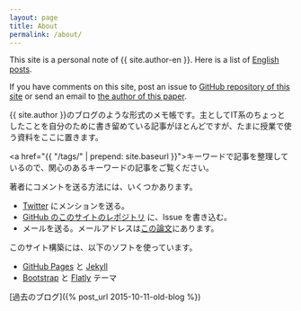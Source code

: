 ```yaml
---
layout: page
title: About
permalink: /about/
---
```


This site is a personal note of {{ site.author-en }}. Here is a list of <a href="http://sekika.github.io/tags/english/index.html">English posts</a>.

If you have comments on this site, post an issue to <a href="https://github.com/sekika/sekika.github.io">GitHub repository of this site</a> or send an email to <a href="http://www.sciencedirect.com/science/article/pii/S0016706115000622">the author of this paper</a>.

{{ site.author }}のブログのような形式のメモ帳です。主としてIT系のちょっとしたことを自分のために書き留めている記事がほとんどですが、たまに授業で使う資料をここに置きます。

<a href="{{ "/tags/" | prepend: site.baseurl }}">キーワード</a>で記事を整理しているので、関心のあるキーワードの記事をご覧ください。

著者にコメントを送る方法には、いくつかあります。

<ul>
<li><a href="http://twitter.com/seki/">Twitter</a> にメンションを送る。</li>
<li><a href="https://github.com/sekika/sekika.github.io">GitHub のこのサイトのレポジトリ</a> に、Issue を書き込む。</li>
<li>メールを送る。メールアドレスは<a href="http://www.sciencedirect.com/science/article/pii/S0016706115000622">この論文</a>にあります。</li>
</ul>

このサイト構築には、以下のソフトを使っています。
<ul>
<li><a href="https://pages.github.com/">GitHub Pages</a> と <a href="http://jekyllrb.com/">Jekyll</a></li>
<li><a href="http://builtwithbootstrap.com/">Bootstrap</a> と <a href="http://bootswatch.com/flatly/">Flatly</a> テーマ</li>
</ul>

[過去のブログ]({% post_url 2015-10-11-old-blog %})
